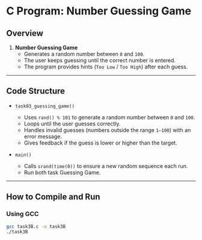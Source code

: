 # C Program: Number Guessing Game

## Overview
1. **Number Guessing Game**  
   - Generates a random number between `0` and `100`.  
   - The user keeps guessing until the correct number is entered.  
   - The program provides hints (`Too Low` / `Too High`) after each guess.  

---

## Code Structure
- `task03_guessing_game()`  
  - Uses `rand() % 101` to generate a random number between `0` and `100`.  
  - Loops until the user guesses correctly.  
  - Handles invalid guesses (numbers outside the range `1–100`) with an error message.  
  - Gives feedback if the guess is lower or higher than the target.  

- `main()`  
  - Calls `srand(time(0))` to ensure a new random sequence each run.  
  - Run both task Guessing Game.  

---

## How to Compile and Run

### Using GCC
```sh
gcc task3B.c -o task3B
./task3B
